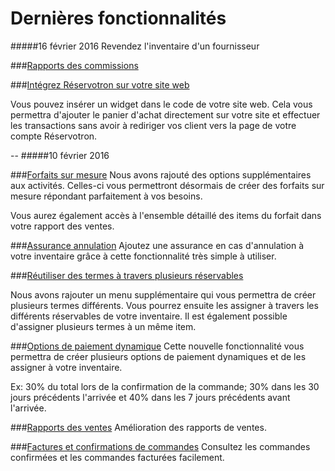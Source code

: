 # Dernières fonctionnalités 

#####16 février 2016
Revendez l'inventaire d'un fournisseur

###[Rapports des commissions](rapport_des_commissions.md)


###[Intégrez Réservotron sur votre site web](ajoutez_reservotron_sur_votre_site.md)

Vous pouvez insérer un widget dans le code de votre site web. Cela vous permettra d'ajouter le panier d'achat directement sur votre site et effectuer les transactions sans avoir à rediriger vos client vers la page de votre compte Réservotron.


--
#####10 février 2016

###[Forfaits sur mesure](forfaits.md)
Nous avons rajouté des options supplémentaires aux activités. Celles-ci vous permettront désormais de créer des forfaits sur mesure répondant parfaitement à vos besoins. 

Vous aurez également accès à l'ensemble détaillé des items du forfait dans votre rapport des ventes.

###[Assurance annulation](assurance_dannulation.md)
Ajoutez une assurance en cas d'annulation à votre inventaire grâce à cette fonctionnalité très simple à utiliser.

###[Réutiliser des termes à travers plusieurs réservables](termes_et_conditions.md)

Nous avons rajouter un menu supplémentaire qui vous permettra de créer plusieurs termes différents. Vous pourrez ensuite les assigner à travers les différents réservables de votre inventaire. Il est également possible d'assigner plusieurs termes à un même item.

###[Options de paiement dynamique](options_de_paiement.md)
Cette nouvelle fonctionnalité vous permettra de créer plusieurs options de paiement dynamiques et de les assigner à votre inventaire. 

Ex: 30% du total lors de la confirmation de la commande; 30% dans les 30 jours précédents l'arrivée et 40% dans les 7 jours précédents avant l'arrivée.

###[Rapports des ventes](comptabilite.md)
Amélioration des rapports de ventes.

###[Factures et confirmations de commandes](commandes.md)
Consultez les commandes confirmées et les commandes facturées facilement.